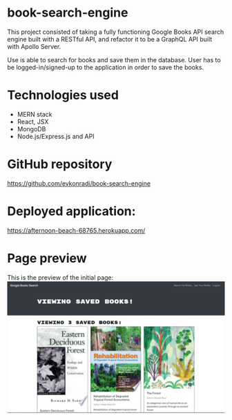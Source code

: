 # book-search-engine

This project consisted of taking a fully functioning Google Books API search engine built with a RESTful API, and refactor it to be a GraphQL API built with Apollo Server.

Use is able to search for books and save them in the database. User has to be logged-in/signed-up to the application in order to save the books.

# Technologies used

* MERN stack
* React, JSX
* MongoDB
* Node.js/Express.js and API

# GitHub repository

https://github.com/evkonradi/book-search-engine

# Deployed application:

 https://afternoon-beach-68765.herokuapp.com/

# Page preview

This is the preview of the initial page:
<img src="./PagePreview.jpg">